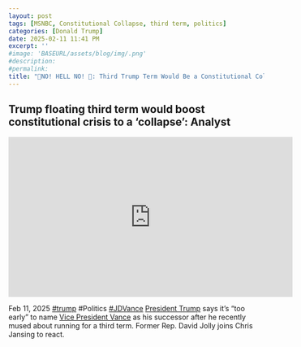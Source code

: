 ```yaml
---
layout: post
tags: [MSNBC, Constitutional Collapse, third term, politics]
categories: [Donald Trump]
date: 2025-02-11 11:41 PM
excerpt: ''
#image: 'BASEURL/assets/blog/img/.png'
#description:
#permalink:
title: "🚨NO! HELL NO! 🚨: Third Trump Term Would Be a Constitutional Collapse"
---
```



## Trump floating third term would boost constitutional crisis to a ‘collapse’: Analyst

<iframe width="560" height="315" src="https://www.youtube.com/embed/S-i5sNY9GmU?si=vt1PgmMZdvJHirKv" title="YouTube video player" frameborder="0" allow="accelerometer; autoplay; clipboard-write; encrypted-media; gyroscope; picture-in-picture; web-share" referrerpolicy="strict-origin-when-cross-origin" allowfullscreen></iframe>

Feb 11, 2025  [#trump](https://www.whitehouse.gov/) #Politics [#JDVance](https://www.whitehouse.gov/administration/jd-vance/)
[President Trump](https://www.whitehouse.gov/) says it’s “too early” to name [Vice President Vance](https://www.whitehouse.gov/administration/jd-vance/) as his successor after he recently mused about running for a third term. Former Rep. David Jolly joins Chris Jansing to react.


